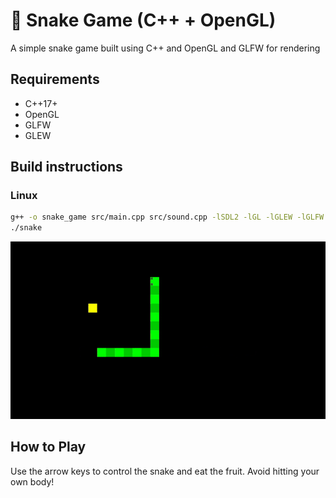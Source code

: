 # 🐍 Snake Game (C++ + OpenGL)

A simple snake game built using C++ and OpenGL and GLFW for rendering

## Requirements

- C++17+
- OpenGL
- GLFW
- GLEW

## Build instructions

### Linux

```bash
g++ -o snake_game src/main.cpp src/sound.cpp -lSDL2 -lGL -lGLEW -lGLFW
./snake
```

![Game](assets/media/game.gif)

## How to Play
Use the arrow keys to control the snake and eat the fruit. Avoid hitting your own body!
